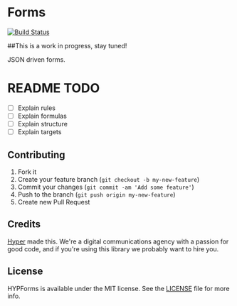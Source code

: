 # Forms
[![Build Status](https://img.shields.io/travis/hyperoslo/Form.svg?style=flat)](https://travis-ci.org/hyperoslo/Form)

##This is a work in progress, stay tuned!

JSON driven forms.

# README TODO
- [ ] Explain rules
- [ ] Explain formulas
- [ ] Explain structure
- [ ] Explain targets

## Contributing

1. Fork it
2. Create your feature branch (`git checkout -b my-new-feature`)
3. Commit your changes (`git commit -am 'Add some feature'`)
4. Push to the branch (`git push origin my-new-feature`)
5. Create new Pull Request

## Credits

[Hyper](http://hyper.no) made this. We're a digital communications agency with a passion for good code,
and if you're using this library we probably want to hire you.

## License

HYPForms is available under the MIT license. See the [LICENSE](https://github.com/hyperoslo/Form/raw/master/LICENSE.md) file for more info.
